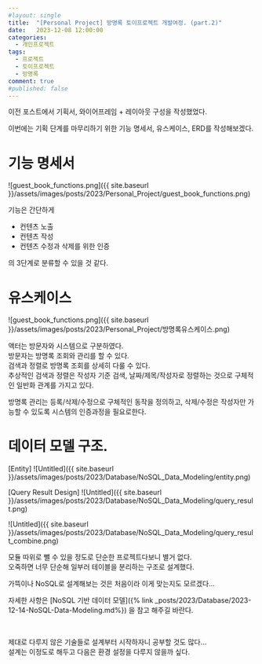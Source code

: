 ```yaml
---
#layout: single
title:	"[Personal Project] 방명록 토이프로젝트 개발여정. (part.2)"
date:	2023-12-08 12:00:00
categories:
  - 개인프로젝트
tags:
  - 프로젝트
  - 토이프로젝트
  - 방명록
comment: true
#published: false 
---
```

이전 포스트에서 기획서, 와이어프레임 + 레이아웃 구성을 작성했었다.

이번에는 기획 단계를 마무리하기 위한 기능 명세서, 유스케이스, ERD를 작성해보겠다.

# 기능 명세서
![guest_book_functions.png]({{ site.baseurl }}/assets/images/posts/2023/Personal_Project/guest_book_functions.png)

기능은 간단하게
- 컨텐츠 노출
- 컨텐츠 작성
- 컨텐츠 수정과 삭제를 위한 인증

의 3단계로 분류할 수 있을 것 같다.

# 유스케이스
![guest_book_functions.png]({{ site.baseurl }}/assets/images/posts/2023/Personal_Project/방명록유스케이스.png)

액터는 방문자와 시스템으로 구분하였다.  
방문자는 방명록 조회와 관리를 할 수 있다.  
검색과 정렬로 방명록 조회를 상세히 다룰 수 있다.  
추상적인 검색과 정렬은 작성자 기준 검색, 날짜/제목/작성자로 정렬하는 것으로 구체적인 일반화 관계를 가지고 있다.  

방명록 관리는 등록/삭제/수정으로 구체적인 동작을 정의하고,
삭제/수정은 작성자만 가능할 수 있도록 시스템의 인증과정을 필요로한다.


# 데이터 모델 구조.

[Entity]
![Untitled]({{ site.baseurl }}/assets/images/posts/2023/Database/NoSQL_Data_Modeling/entity.png)

[Query Result Design]
![Untitled]({{ site.baseurl }}/assets/images/posts/2023/Database/NoSQL_Data_Modeling/query_result.png)

![Untitled]({{ site.baseurl }}/assets/images/posts/2023/Database/NoSQL_Data_Modeling/query_result_combine.png)

모듈 따위로 뺄 수 있을 정도로 단순한 프로젝트다보니 별거 없다.  
오죽하면 너무 단순해 일부러 테이블을 분리하는 구조로 설계했다.

가뜩이나 NoSQL로 설계해보는 것은 처음이라 이게 맞는지도 모르겠다...

자세한 사항은 [NoSQL 기반 데이터 모델]({% link _posts/2023/Database/2023-12-14-NoSQL-Data-Modeling.md%}) 을 참고 해주길 바란다.

<br>

제대로 다루지 않은 기술들로 설계부터 시작하자니 공부할 것도 많다...  
설계는 이정도로 해두고 다음은 환경 설정을 다루지 않을까 싶다.